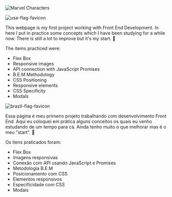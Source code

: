 ![Marvel Characters](https://i.imgur.com/PKxWKhe.png)

![usa-flag-favicon](https://i.imgur.com/RAZx2ua.png)

This webpage is my first project working with Front End Development. In here I put in practice some concepts which I have been studying for a while now. There is still a lot to improve but it's my start. :slightly_smiling_face:

The items practiced were:

 - Flex Box
 - Responsive images
 - API connection with JavaScript Promises
 - B.E.M Methodology
 - CSS Positioning
 - Responsive elements
 - CSS Specificity
 - Modals

![brazil-flag-favicon](https://i.imgur.com/5R3DqRQ.png)

Essa página é meu primeiro projeto trabalhando com desenvolvimento Front End. Aqui eu coloquei em prática alguns conceitos os quais eu venho estudando de um tempo para cá. Ainda tenho muito o que melhorar mas é o meu "start". :slightly_smiling_face:

Os itens praticados foram:

 - Flex Box
 - Imagens responsivas
 - Conexão com API usando JavaScript e Promises
 - Metodologia B.E.M
 - Posicionamento com CSS
 - Elementos responsivos
 - Especificidade com CSS
 - Modais
<!--stackedit_data:
eyJoaXN0b3J5IjpbOTc3NTA0MDcsLTM3MjQxNDc2NSwtMTYxMT
E1NTUzOCwtMTI0NjE2MjIwNl19
-->